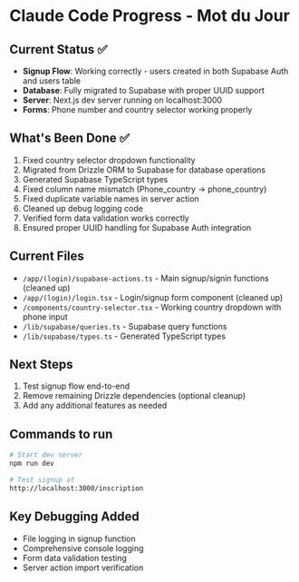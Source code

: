 # Claude Code Progress - Mot du Jour

## Current Status ✅
- **Signup Flow**: Working correctly - users created in both Supabase Auth and users table
- **Database**: Fully migrated to Supabase with proper UUID support
- **Server**: Next.js dev server running on localhost:3000
- **Forms**: Phone number and country selector working properly

## What's Been Done ✅
1. Fixed country selector dropdown functionality 
2. Migrated from Drizzle ORM to Supabase for database operations
3. Generated Supabase TypeScript types
4. Fixed column name mismatch (Phone_country -> phone_country)
5. Fixed duplicate variable names in server action
6. Cleaned up debug logging code
7. Verified form data validation works correctly
8. Ensured proper UUID handling for Supabase Auth integration

## Current Files
- `/app/(login)/supabase-actions.ts` - Main signup/signin functions (cleaned up)
- `/app/(login)/login.tsx` - Login/signup form component (cleaned up)
- `/components/country-selector.tsx` - Working country dropdown with phone input
- `/lib/supabase/queries.ts` - Supabase query functions
- `/lib/supabase/types.ts` - Generated TypeScript types

## Next Steps
1. Test signup flow end-to-end
2. Remove remaining Drizzle dependencies (optional cleanup)
3. Add any additional features as needed

## Commands to run
```bash
# Start dev server
npm run dev

# Test signup at
http://localhost:3000/inscription
```

## Key Debugging Added
- File logging in signup function
- Comprehensive console logging
- Form data validation testing
- Server action import verification